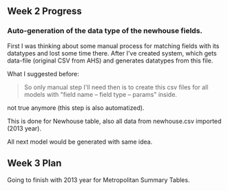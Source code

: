 ## Week 2 Progress

### Auto-generation of the data type of the newhouse fields.

 First I was thinking about some manual process for matching fields with its datatypes and lost some time there.
 After I've created system, which gets data-file (original CSV from AHS) and generates datatypes from this file.

 What I suggested before:

 > So only manual step I'll need then is to create this csv files for all models with "field name – field type – params" inside.

 not true anymore (this step is also automatized).

 This is done for Newhouse table, also all data from newhouse.csv imported (2013 year).

 All next model would be generated with same idea.


## Week 3 Plan

 Going to finish with 2013 year for Metropolitan Summary Tables.